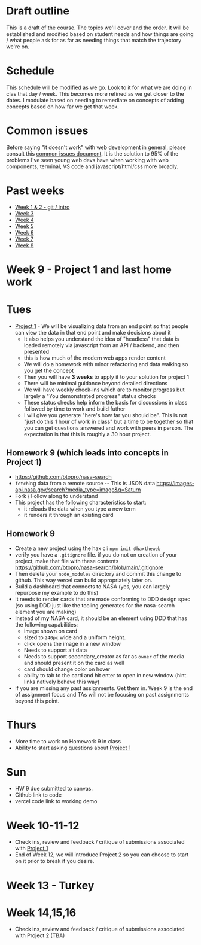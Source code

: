 # Draft outline
This is a draft of the course. The topics we'll cover and the order. It will be established and modified based on student needs and how things are going / what people ask for as far as needing things that match the trajectory we're on.

# Schedule
This schedule will be modified as we go. Look to it for what we are doing in clas that day / week. This becomes more refined as we get closer to the dates. I modulate based on needing to remediate on concepts of adding concepts based on how far we get that week.

# Common issues
Before saying "it doesn't work" with web development in general, please consult this [common issues document](common-issues.md). It is the solution to 95% of the problems I've seen young web devs have when working with web components, terminal, VS code and javascript/html/css more broadly.

# Past weeks
- [Week 1 & 2 - git / intro](fa24/week1-2.md)
- [Week 3](fa24/week-3.md)
- [Week 4](fa24/week-4.md)
- [Week 5](fa24/week-5.md)
- [Week 6](fa24/week-6.md)
- [Week 7](fa24/week-7.md)
- [Week 8](fa24/week-8.md)

# Week 9 - Project 1 and last home work

# Tues
- [Project 1](https://github.com/haxtheweb/issues/issues/2174) - We will be visualizing data from an end point so that people can view the data in that end point and make decisions about it
  - It also helps you understand the idea of "headless" that data is loaded remotely via javascript from an API / backend, and then presented
  - this is how much of the modern web apps render content
  - We will do a homework with minor refactoring and data walking so you get the concept
  - Then you will have **3 weeks** to apply it to your solution for project 1
  - There will be minimal guidance beyond detailed directions
  - We will have weekly check-ins which are to monitor progress but largely a "You demonstrated progress" status checks
  - These status checks help inform the basis for discussions in class followed by time to work and build futher
  - I will give you generate "here's how far you should be". This is not "just do this 1 hour of work in class" but a time to be together so that you can get questions answered and work with peers in person. The expectation is that this is roughly a 30 hour project.

## Homework 9 (which leads into concepts in Project 1)
- https://github.com/btopro/nasa-search
- `fetch`ing data from a remote source -- This is JSON data https://images-api.nasa.gov/search?media_type=image&q=Saturn
- Fork / Follow along to understand 
- This project has the following characteristics to start:
  - it reloads the data when you type a new term
  - it renders it through an existing card

## Homework 9
- Create a new project using the hax cli `npm init @haxtheweb`
- verify you have a `.gitignore` file. if you do not on creation of your project, make that file with these contents https://github.com/btopro/nasa-search/blob/main/.gitignore
- Then delete your `node_modules` directory and commit this change to github. This way vercel can build appropriately later on.
- Build a dashboard that connects to NASA (yes, you can largely repurpose my example to do this)
- It needs to render cards that are made conforming to DDD design spec (so using DDD just like the tooling generates for the nasa-search element you are making)
- Instead of **my** NASA card, it should be an element using DDD that has the following capabilities:
  - image shown on card
  - sized to `240px` wide and a uniform height.
  - click opens the image in a new window
  - Needs to support alt data
  - Needs to support secondary_creator as far as `owner` of the media and should present it on the card as well
  - card should change color on hover
  - ability to tab to the card and hit enter to open in new window (hint. links natively behave this way)
- If you are missing any past assignments. Get them in. Week 9 is the end of assignment focus and TAs will not be focusing on past assignments beyond this point.

# Thurs
- More time to work on Homework 9 in class
- Ability to start asking questions about [Project 1](https://github.com/haxtheweb/issues/issues/2174)

# Sun
- HW 9 due submitted to canvas.
- Github link to code
- vercel code link to working demo

# Week 10-11-12
- Check ins, review and feedback / critique of submissions associated with [Project 1](https://github.com/haxtheweb/issues/issues/2174)
- End of Week 12, we will introduce Project 2 so you can choose to start on it prior to break if you desire.
# Week 13 - Turkey

# Week 14,15,16
- Check ins, review and feedback / critique of submissions associated with Project 2 (TBA)
